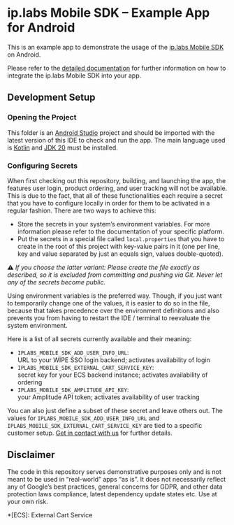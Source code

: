 # ip.labs Mobile SDK – Example App for Android

This is an example app to demonstrate the usage of the [ip.labs Mobile SDK](https://www.iplabs.com/photo-commerce-mobile-sdk/) on Android.

Please refer to the [detailed documentation](https://docs.sdk.iplabs.io/) for further information on how to integrate the ip.labs Mobile SDK into your app.

## Development Setup

### Opening the Project

This folder is an [Android Studio](https://developer.android.com/studio/) project and should be imported with the latest version of this IDE to check and run the app. The main language used is [Kotlin](https://kotlinlang.org/) and [JDK 20](https://www.oracle.com/java/technologies/javase/jdk20-archive-downloads.html) must be installed.

### Configuring Secrets

When first checking out this repository, building, and launching the app, the features user login, product ordering, and user tracking will not be available. This is due to the fact, that all of these functionalities each require a secret that you have to configure locally in order for them to be activated in a regular fashion. There are two ways to achieve this:

* Store the secrets in your system’s environment variables. For more information please refer to the documentation of your specific platform.
* Put the secrets in a special file called `local.properties` that you have to create in the root of this project with key-value pairs in it (one per line, key and value separated by just an equals sign, values double-quoted).

⚠️ *If you choose the latter variant: Please create the file exactly as described, so it is excluded from committing and pushing via Git. Never let any of the secrets become public.*

Using environment variables is the preferred way. Though, if you just want to temporarily change one of the values, it is easier to do so in the file, because that takes precedence over the environment definitions and also prevents you from having to restart the IDE / terminal to reevaluate the system environment.

Here is a list of all secrets currently available and their meaning:

* `IPLABS_MOBILE_SDK_ADD_USER_INFO_URL`:  
URL to your WIPE SSO login backend; activates availability of login
* `IPLABS_MOBILE_SDK_EXTERNAL_CART_SERVICE_KEY`:  
secret key for your ECS backend instance; activates availability of ordering
* `IPLABS_MOBILE_SDK_AMPLITUDE_API_KEY`:  
your Amplitude API token; activates availability of user tracking

You can also just define a subset of these secret and leave others out. The values for `IPLABS_MOBILE_SDK_ADD_USER_INFO_URL` and `IPLABS_MOBILE_SDK_EXTERNAL_CART_SERVICE_KEY` are tied to a specific customer setup. [Get in contact with us](https://www.iplabs.com/photo-commerce-mobile-sdk/) for further details.

## Disclaimer

The code in this repository serves demonstrative purposes only and is not meant to be used in “real-world” apps “as is”. It does not necessarily reflect any of Google’s best practices, general concerns for GDPR, and other data protection laws compliance, latest dependency update states etc. Use at your own risk.

*[ECS]: External Cart Service
